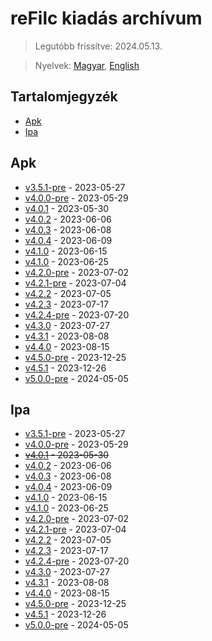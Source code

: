 # reFilc kiadás archívum

> Legutóbb frissítve: 2024.05.13.

> Nyelvek: [Magyar](README.md), [English](README_en.md)

## Tartalomjegyzék
-   [Apk](#apk)
-   [Ipa](#ipa)

## Apk

- [v3.5.1-pre](v3.5.1.apk) - 2023-05-27
- [v4.0.0-pre](v4.0.0.apk) - 2023-05-29
- [v4.0.1](v4.0.1.apk) - 2023-05-30
- [v4.0.2](v4.0.2.apk) - 2023-06-06
- [v4.0.3](v4.0.3.apk) - 2023-06-08
- [v4.0.4](v4.0.4.apk) - 2023-06-09
- [v4.1.0](v4.1.0.apk) - 2023-06-15
- [v4.1.0](v4.1.1.apk) - 2023-06-25
- [v4.2.0-pre](v4.2.0.apk) - 2023-07-02
- [v4.2.1-pre](v4.2.1.apk) - 2023-07-04
- [v4.2.2](v4.2.2.apk) - 2023-07-05
- [v4.2.3](v4.2.3.apk) - 2023-07-17
- [v4.2.4-pre](v4.2.4.apk) - 2023-07-20
- [v4.3.0](v4.3.0.apk) - 2023-07-27
- [v4.3.1](v4.3.1.apk) - 2023-08-08
- [v4.4.0](v4.4.0.apk) - 2023-08-15
- [v4.5.0-pre](v4.5.0.apk) - 2023-12-25
- [v4.5.1](v4.5.1.apk) - 2023-12-26
- [v5.0.0-pre](v5.0.0.apk) - 2024-05-05

## Ipa

- [v3.5.1-pre](v3.5.1.ipa) - 2023-05-27
- [v4.0.0-pre](v4.0.0.ipa) - 2023-05-29
- ~~[v4.0.1](v4.0.1.ipa) - 2023-05-30~~
- [v4.0.2](v4.0.2.ipa) - 2023-06-06
- [v4.0.3](v4.0.3.ipa) - 2023-06-08
- [v4.0.4](v4.0.4.ipa) - 2023-06-09
- [v4.1.0](v4.1.0.ipa) - 2023-06-15
- [v4.1.0](v4.1.1.ipa) - 2023-06-25
- [v4.2.0-pre](v4.2.0.ipa) - 2023-07-02
- [v4.2.1-pre](v4.2.1.ipa) - 2023-07-04
- [v4.2.2](v4.2.2.ipa) - 2023-07-05
- [v4.2.3](v4.2.3.ipa) - 2023-07-17
- [v4.2.4-pre](v4.2.4.ipa) - 2023-07-20
- [v4.3.0](v4.3.0.ipa) - 2023-07-27
- [v4.3.1](v4.3.1.ipa) - 2023-08-08
- [v4.4.0](v4.4.0.ipa) - 2023-08-15
- [v4.5.0-pre](v4.5.0.ipa) - 2023-12-25
- [v4.5.1](v4.5.1.ipa) - 2023-12-26
- [v5.0.0-pre](v5.0.0.ipa) - 2024-05-05
